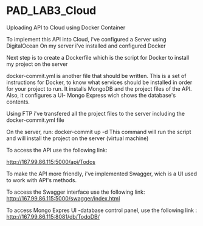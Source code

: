 # PAD_LAB3_Cloud
Uploading API to Cloud using Docker Container

To implement this API into Cloud, i've configured a Server using DigitalOcean
On my server i've installed and configured Docker

Next step is to create a Dockerfile which is the script for Docker to install my project on the server

docker-commit.yml is another file that should be written. This is a set of instructions for Docker, to know what services should be installed in order for your project to run.
It installs MongoDB and the project files of the API. Also, it configures a UI- Mongo Express wich shows the database's contents. 

Using FTP i've transfered all the project files to the server including the docker-commit.yml file

On the server, run:
  docker-commit up -d 
This command will run the script and will install the project on the server (virtual machine)

To access the API use the following link:

http://167.99.86.115:5000/api/Todos

To make the API more friendly, i've implemented Swagger, wich is a UI used to work with API's methods.

To access the Swagger interface use the following link:
http://167.99.86.115:5000/swagger/index.html

To access Mongo Expres UI -database control panel, use the following link :
http://167.99.86.115:8081/db/TodoDB/





